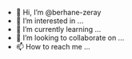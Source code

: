 - 👋 Hi, I’m @berhane-zeray
- 👀 I’m interested in ...
- 🌱 I’m currently learning ...
- 💞️ I’m looking to collaborate on ...
- 📫 How to reach me ...

<!---
berhane-zeray/berhane-zeray is a ✨ special ✨ repository because its `README.md` (this file) appears on your GitHub profile.
You can click the Preview link to take a look at your changes.
--->
